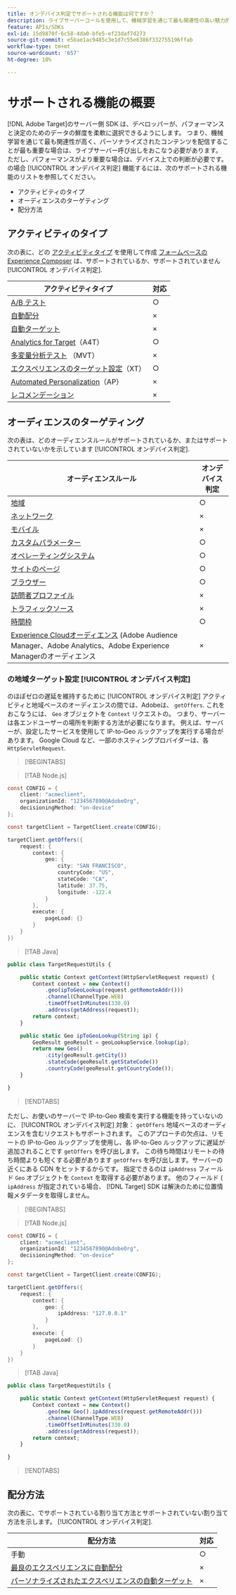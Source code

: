 ```yaml
---
title: オンデバイス判定でサポートされる機能は何ですか？
description: ライブサーバーコールを使用して、機械学習を通じて最も関連性の高い魅力的なパーソナライズされたコンテンツを配信する方法を説明します。
feature: APIs/SDKs
exl-id: 15d9870f-6c58-4da0-bfe5-ef23daf7d273
source-git-commit: e5bae1ac9485c3e1d7c55e6386f332755196ffab
workflow-type: tm+mt
source-wordcount: '657'
ht-degree: 10%

---
```


# サポートされる機能の概要

[!DNL Adobe Target]のサーバー側 SDK は、デベロッパーが、パフォーマンスと決定のためのデータの鮮度を柔軟に選択できるようにします。 つまり、機械学習を通じて最も関連性が高く、パーソナライズされたコンテンツを配信することが最も重要な場合は、ライブサーバー呼び出しをおこなう必要があります。 ただし、パフォーマンスがより重要な場合は、デバイス上での判断が必要です。 の場合 [!UICONTROL オンデバイス判定] 機能するには、次のサポートされる機能のリストを参照してください。

* アクティビティのタイプ
* オーディエンスのターゲティング
* 配分方法

## アクティビティのタイプ

次の表に、どの [アクティビティタイプ](https://experienceleague.adobe.com/docs/target/using/activities/target-activities-guide.html) を使用して作成 [フォームベースの Experience Composer](https://experienceleague.adobe.com/docs/target/using/experiences/form-experience-composer.html?) は、サポートされているか、サポートされていません [!UICONTROL オンデバイス判定].

| アクティビティタイプ | 対応 |
| --- | --- |
| [A/B テスト](https://experienceleague.adobe.com/docs/target/using/activities/abtest/test-ab.html) | ○ |
| [自動配分](https://experienceleague.adobe.com/docs/target/using/activities/auto-allocate/automated-traffic-allocation.html) | × |
| [自動ターゲット](https://experienceleague.adobe.com/docs/target/using/activities/auto-target/auto-target-to-optimize.html) | × |
| [Analytics for Target](https://experienceleague.adobe.com/docs/target/using/integrate/a4t/a4t.html)（A4T） | ○ |
| [多変量分析テスト](https://experienceleague.adobe.com/docs/target/using/activities/multivariate-test/multivariate-testing.html) （MVT） | × |
| [エクスペリエンスのターゲット設定](https://experienceleague.adobe.com/docs/target/using/activities/experience-targeting/experience-target.html)（XT） | ○ |
| [Automated Personalization](https://experienceleague.adobe.com/docs/target/using/activities/automated-personalization/automated-personalization.html)（AP） | × |
| [レコメンデーション](https://experienceleague.adobe.com/docs/target/using/recommendations/recommendations.html) | × |


## オーディエンスのターゲティング

次の表は、どのオーディエンスルールがサポートされているか、またはサポートされていないかを示しています [!UICONTROL オンデバイス判定].

| オーディエンスルール | オンデバイス判定 |
| --- | --- |
| [地域](https://experienceleague.adobe.com/docs/target/using/audiences/create-audiences/categories-audiences/geo.html) | ○ |
| [ネットワーク](https://experienceleague.adobe.com/docs/target/using/audiences/create-audiences/categories-audiences/network.html) | × |
| [モバイル](https://experienceleague.adobe.com/docs/target/using/audiences/create-audiences/categories-audiences/mobile.html) | × |
| [カスタムパラメーター](https://experienceleague.adobe.com/docs/target/using/audiences/create-audiences/categories-audiences/custom-parameters.html) | ○ |
| [オペレーティングシステム](https://experienceleague.adobe.com/docs/target/using/audiences/create-audiences/categories-audiences/operating-system.html) | ○ |
| [サイトのページ](https://experienceleague.adobe.com/docs/target/using/audiences/create-audiences/categories-audiences/site-pages.html) | ○ |
| [ブラウザー](https://experienceleague.adobe.com/docs/target/using/audiences/create-audiences/categories-audiences/browser.html) | ○ |
| [訪問者プロファイル](https://experienceleague.adobe.com/docs/target/using/audiences/create-audiences/categories-audiences/visitor-profile.html) | × |
| [トラフィックソース](https://experienceleague.adobe.com/docs/target/using/audiences/create-audiences/categories-audiences/traffic-sources.html) | × |
| [時間枠](https://experienceleague.adobe.com/docs/target/using/audiences/create-audiences/categories-audiences/time-frame.html) | ○ |
| [Experience Cloudオーディエンス](https://experienceleague.adobe.com/docs/target/using/integrate/mmp.html) (Adobe Audience Manager、Adobe Analytics、Adobe Experience Managerのオーディエンス | × |

### の地域ターゲット設定 [!UICONTROL オンデバイス判定]

のほぼゼロの遅延を維持するために [!UICONTROL オンデバイス判定] アクティビティと地域ベースのオーディエンスの間では、Adobeは、 `getOffers`. これをおこなうには、 `Geo` オブジェクトを `Context` リクエストの。 つまり、サーバーは各エンドユーザーの場所を判断する方法が必要になります。 例えば、サーバーが、設定したサービスを使用して IP-to-Geo ルックアップを実行する場合があります。 Google Cloud など、一部のホスティングプロバイダーは、各 `HttpServletRequest`.

>[!BEGINTABS]

>[!TAB Node.js]

```csharp {line-numbers="true"}
const CONFIG = {
    client: "acmeclient",
    organizationId: "1234567890@AdobeOrg",
    decisioningMethod: "on-device"
};

const targetClient = TargetClient.create(CONFIG);

targetClient.getOffers({
    request: {
        context: {
            geo: {
                city: "SAN FRANCISCO",
                countryCode: "US",
                stateCode: "CA",
                latitude: 37.75,
                longitude: -122.4
            }
        },
        execute: {
            pageLoad: {}
        }
    }
})
```

>[!TAB Java]

```javascript {line-numbers="true"}
public class TargetRequestUtils {

    public static Context getContext(HttpServletRequest request) {
        Context context = new Context()
            .geo(ipToGeoLookup(request.getRemoteAddr()))
            .channel(ChannelType.WEB)
            .timeOffsetInMinutes(330.0)
            .address(getAddress(request));
        return context;
    }

    public static Geo ipToGeoLookup(String ip) {
        GeoResult geoResult = geoLookupService.lookup(ip);
        return new Geo()
            .city(geoResult.getCity())
            .stateCode(geoResult.getStateCode())
            .countryCode(geoResult.getCountryCode());
    }

}
```

>[!ENDTABS]

ただし、お使いのサーバーで IP-to-Geo 検索を実行する機能を持っていないのに、 [!UICONTROL オンデバイス判定] 対象： `getOffers` 地域ベースのオーディエンスを含むリクエストもサポートされます。 このアプローチの欠点は、リモートの IP-to-Geo ルックアップを使用し、各 IP-to-Geo ルックアップに遅延が追加されることです `getOffers` を呼び出します。 この待ち時間はリモートの待ち時間よりも短くする必要があります `getOffers` を呼び出します。サーバーの近くにある CDN をヒットするからです。 指定できるのは `ipAddress` フィールド `Geo` オブジェクトを `Context` を取得する必要があります。 他のフィールド ( `ipAddress` が指定されている場合、 [!DNL Target] SDK は解決のために位置情報メタデータを取得しません。


>[!BEGINTABS]

>[!TAB Node.js]

```csharp {line-numbers="true"}
const CONFIG = {
    client: "acmeclient",
    organizationId: "1234567890@AdobeOrg",
    decisioningMethod: "on-device"
};

const targetClient = TargetClient.create(CONFIG);

targetClient.getOffers({
    request: {
        context: {
            geo: {
                ipAddress: "127.0.0.1"
            }
        },
        execute: {
            pageLoad: {}
        }
    }
})
```

>[!TAB Java]

```javascript {line-numbers="true"}
public class TargetRequestUtils {

    public static Context getContext(HttpServletRequest request) {
        Context context = new Context()
            .geo(new Geo().ipAddress(request.getRemoteAddr()))
            .channel(ChannelType.WEB)
            .timeOffsetInMinutes(330.0)
            .address(getAddress(request));
        return context;
    }

}
```

>[!ENDTABS]

## 配分方法

次の表に、でサポートされている割り当て方法とサポートされていない割り当て方法を示します。 [!UICONTROL オンデバイス判定].

| 配分方法 | 対応 |
| --- | --- |
| 手動 | ○ |
| [最良のエクスペリエンスに自動配分](https://experienceleague.adobe.com/docs/target/using/activities/auto-allocate/automated-traffic-allocation.html) | × |
| [パーソナライズされたエクスペリエンスの自動ターゲット](https://experienceleague.adobe.com/docs/target/using/activities/auto-target-to-optimize.html) | × |
